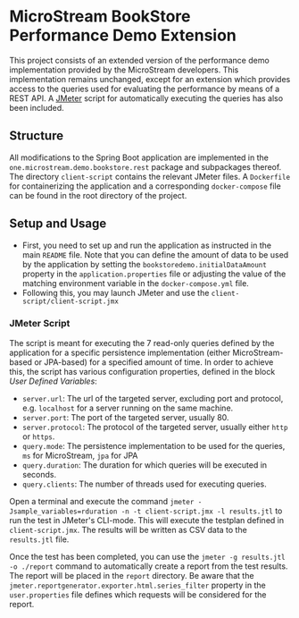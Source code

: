# MicroStream BookStore Performance Demo Extension

This project consists of an extended version of the performance demo implementation provided by the MicroStream developers. This implementation remains unchanged, except for an extension which provides access to the queries used for evaluating the performance by means of a REST API. A [JMeter](https://jmeter.apache.org/) script for automatically executing the queries has also been included.

## Structure

All modifications to the Spring Boot application are implemented in the `one.microstream.demo.bookstore.rest` package and subpackages thereof.
The directory `client-script` contains the relevant JMeter files. A `Dockerfile` for containerizing the application and a corresponding `docker-compose` file can be found in the root directory of the project.

## Setup and Usage

- First, you need to set up and run the application as instructed in the main `README` file. Note that you can define the amount of data to be used by the application by setting the `bookstoredemo.initialDataAmount` property in the `application.properties` file or adjusting the value of the matching environment variable in the `docker-compose.yml` file.
- Following this, you may launch JMeter and use the `client-script/client-script.jmx`

### JMeter Script

The script is meant for executing the 7 read-only queries defined by the application for a specific persistence implementation (either MicroStream-based or JPA-based) for a specified amount of time.
In order to achieve this, the script has various configuration properties, defined in the block *User Defined Variables*:

* `server.url`: The url of the targeted server, excluding port and protocol, e.g. `localhost` for a server running on the same machine.
* `server.port`: The port of the targeted server, usually 80.
* `server.protocol`: The protocol of the targeted server, usually either `http` or `https`.
* `query.mode`: The persistence implementation to be used for the queries, `ms` for MicroStream, `jpa` for JPA
* `query.duration`: The duration for which queries will be executed in seconds.
* `query.clients`: The number of threads used for executing queries.

Open a terminal and execute the command `jmeter -Jsample_variables=rduration -n -t client-script.jmx -l results.jtl` to run the test in JMeter's CLI-mode. This will execute the testplan defined in `client-script.jmx`. The results will be written as CSV data to the `results.jtl` file.

Once the test has been completed, you can use the `jmeter -g results.jtl -o ./report` command to automatically create a report from the test results. The report will be placed in the `report` directory. Be aware that the `jmeter.reportgenerator.exporter.html.series_filter` property in the `user.properties` file defines which requests will be considered for the report.
